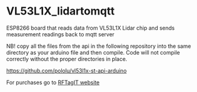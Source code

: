 # VL53L1X_lidartomqtt
ESP8266 board that reads data from VL53L1X Lidar chip and sends measurement readings back to mqtt server

NB! copy all the files from the api in the following repository into the same directory as your arduino file and then compile. Code will not compile correctly without the proper directories in place.

https://github.com/pololu/vl53l1x-st-api-arduino


For purchases go to [RFTagIT website](https://www.rftagit.co.za/index.php/catalog "RFTagIT's Homepage")
